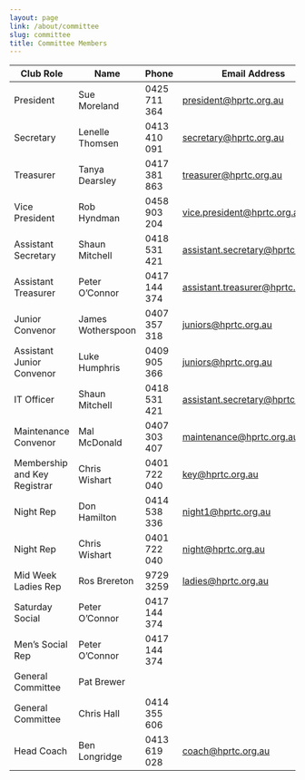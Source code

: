 ```yaml
---
layout: page
link: /about/committee
slug: committee
title: Committee Members
---
```


| Club Role  | Name                       | Phone         | Email Address                    |
|--------------|-----------------------------|---------------|----------------------------------|
| President | Sue Moreland                     | 0425 711 364  | president@hprtc.org.au           |
| Secretary | Lenelle Thomsen                  | 0413 410 091  | secretary@hprtc.org.au           |
| Treasurer | Tanya Dearsley                   | 0417 381 863  | treasurer@hprtc.org.au           |
| Vice President | Rob Hyndman                 | 0458 903 204  | vice.president@hprtc.org.au      |
| Assistant Secretary | Shaun Mitchell         | 0418 531 421  | assistant.secretary@hprtc.org.au |
| Assistant Treasurer | Peter O’Connor         | 0417 144 374  | assistant.treasurer@hprtc.org.au |
| Junior Convenor | James Wotherspoon          | 0407 357 318  | juniors@hprtc.org.au             |
| Assistant Junior Convenor | Luke Humphris    | 0409 905 366  | juniors@hprtc.org.au             |
| IT Officer | Shaun Mitchell                  | 0418 531 421  | assistant.secretary@hprtc.org.au |
| Maintenance Convenor | Mal McDonald          | 0407 303 407  | maintenance@hprtc.org.au         |
| Membership and Key Registrar | Chris Wishart | 0401 722 040  | key@hprtc.org.au                 |
| Night Rep | Don Hamilton                     | 0414 538 336  | night1@hprtc.org.au              |
| Night Rep | Chris Wishart                    | 0401 722 040  | night@hprtc.org.au               |
| Mid Week Ladies Rep | Ros Brereton           | 9729 3259     | ladies@hprtc.org.au              |
| Saturday Social | Peter O’Connor             | 0417 144 374  |                                  |
| Men’s Social Rep | Peter O’Connor            | 0417 144 374  |                                  |
| General Committee | Pat Brewer               |               |                                  |
| General Committee | Chris Hall               | 0414 355 606  |                                  |
| Head Coach | Ben Longridge         | 0413 619 028  | coach@hprtc.org.au               |